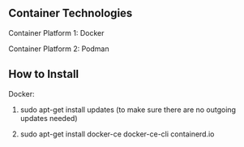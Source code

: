 ## Container Technologies 

Container Platform 1: Docker

Container Platform 2: Podman 

## How to Install 

Docker: 

1. sudo apt-get install updates (to make sure there are no outgoing updates needed)

2. sudo apt-get install docker-ce docker-ce-cli containerd.io


